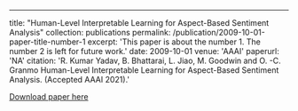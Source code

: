 ---
title: "Human-Level Interpretable Learning for Aspect-Based Sentiment Analysis"
collection: publications
permalink: /publication/2009-10-01-paper-title-number-1
excerpt: 'This paper is about the number 1. The number 2 is left for future work.'
date: 2009-10-01
venue: 'AAAI'
paperurl: 'NA'
citation: 'R. Kumar Yadav, B. Bhattarai, L. Jiao, M. Goodwin and O. -C. Granmo Human-Level Interpretable Learning for Aspect-Based Sentiment Analysis. (Accepted AAAI 2021).'


[Download paper here](NA)
